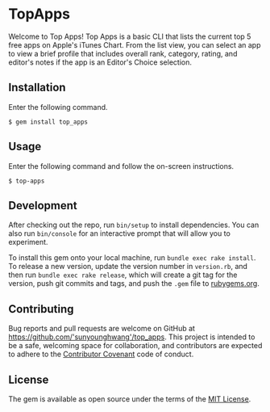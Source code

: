 # TopApps

Welcome to Top Apps! Top Apps is a basic CLI that lists the current top 5 free apps on Apple's iTunes Chart.
From the list view, you can select an app to view a brief profile that includes overall rank, category, rating, and editor's notes if the app is an Editor's Choice selection.

## Installation

Enter the following command.

    $ gem install top_apps

## Usage

Enter the following command and follow the on-screen instructions.

    $ top-apps

## Development

After checking out the repo, run `bin/setup` to install dependencies. You can also run `bin/console` for an interactive prompt that will allow you to experiment.

To install this gem onto your local machine, run `bundle exec rake install`. To release a new version, update the version number in `version.rb`, and then run `bundle exec rake release`, which will create a git tag for the version, push git commits and tags, and push the `.gem` file to [rubygems.org](https://rubygems.org).

## Contributing

Bug reports and pull requests are welcome on GitHub at https://github.com/'sunyounghwang'/top_apps. This project is intended to be a safe, welcoming space for collaboration, and contributors are expected to adhere to the [Contributor Covenant](http://contributor-covenant.org) code of conduct.

## License

The gem is available as open source under the terms of the [MIT License](https://opensource.org/licenses/MIT).
